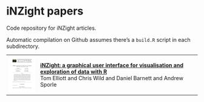 
# iNZight papers

Code repository for iNZight articles.

Automatic compilation on Github assumes there’s a `build.R` script in
each subdirectory.

<table>

<tr>

<td>

<img src='figure/2021_jss.png' width='100'>

</td>

<td>

<strong><a href='2021_jss/index.pdf'>iNZight: a graphical user interface
for visualisation and exploration of data with R</a></strong><br>Tom
Elliott and Chris Wild and Daniel Barnett and Andrew Sporle

</td>

</tr>

</table>
